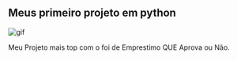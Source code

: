 ##  Meus primeiro projeto em python
<img aling="rinht" alt="gif" windht="200" src="https://dellentconsulting.com/wp-content/uploads/2020/02/sd.jpg">

Meu Projeto mais top com o <Elif> foi de Emprestimo QUE Aprova ou Não. 
